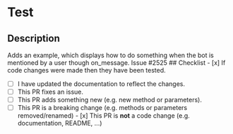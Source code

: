 # Test
## Description 
Adds an example, which displays how to do something when the bot is mentioned by a user though on_message. Issue #2525   ## Checklist - [x] If code changes were made then they have been tested. 
- [ ] I have updated the documentation to reflect the changes.      
- [ ] This PR fixes an issue.  
- [ ] This PR adds something new (e.g. new method or parameters).  
- [ ] This PR is a breaking change (e.g. methods or parameters removed/renamed)  - [x] This PR is **not** a code change (e.g. documentation, README, ...)
